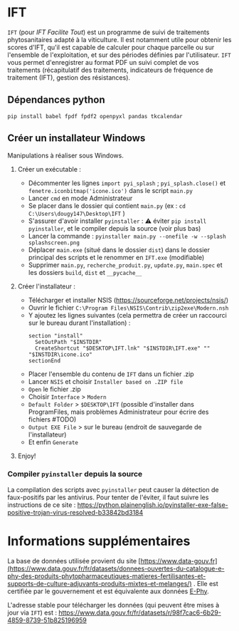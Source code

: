# IFT

`IFT` (pour _*I*FT *F*acilite *T*out_)  est un programme de suivi de traitements phytosanitaires adapté à la viticulture.
Il est notamment utile pour obtenir les scores d'IFT, qu'il est capable de calculer pour chaque parcelle ou sur l'ensemble de l'exploitation, et sur des périodes définies par l'utilisateur.
`IFT` vous permet d'enregistrer au format PDF un suivi complet de vos traitements (récapitulatif des traitements, indicateurs de fréquence de traitement (IFT), gestion des résistances).


## Dépendances python

`pip install babel fpdf fpdf2 openpyxl pandas tkcalendar`


## Créer un installateur Windows

Manipulations à réaliser sous Windows.

1) Créer un exécutable :
    - Décommenter les lignes `import pyi_splash` ; `pyi_splash.close()` et `fenetre.iconbitmap('icone.ico')` dans le script `main.py`
    - Lancer `cmd` en mode Administrateur
    - Se placer dans le dossier qui contient `main.py` (ex : `cd C:\Users\dougy147\Desktop\IFT` )
    - S'assurer d'avoir installer `pyinstaller` : ⚠ éviter `pip install pyinstaller`, et le compiler depuis la source (voir plus bas)
    - Lancer la commande : `pyinstaller main.py --onefile -w --splash splashscreen.png`
    - Déplacer `main.exe` (situé dans le dossier `dist`) dans le dossier principal des scripts et le renommer en `IFT.exe` (modifiable)
    - Supprimer `main.py`, `recherche_produit.py`, `update.py`, `main.spec` et les dossiers `build`, `dist` et `__pycache__`

2) Créer l'installateur :
    - Télécharger et installer NSIS (https://sourceforge.net/projects/nsis/)
    - Ouvrir le fichier `C:\Program Files\NSIS\Contrib\zip2exe\Modern.nsh`
    - Y ajoutez les lignes suivantes (cela permettra de créer un raccourci sur le bureau durant l'installation) :
      ```
      section "install"
      	SetOutPath "$INSTDIR"
      	CreateShortcut "$DESKTOP\IFT.lnk" "$INSTDIR\IFT.exe" "" "$INSTDIR\icone.ico"
      sectionEnd
      ```
    - Placer l'ensemble du contenu de `IFT` dans un fichier .zip
    - Lancer `NSIS` et choisir `Installer based on .ZIP file`
    - `Open` le fichier .zip
    - Choisir `Interface` > `Modern`
    - `Default Folder` > `$DESKTOP\IFT` (possible d'installer dans ProgramFiles, mais problèmes Administrateur pour écrire des fichiers #TODO)
    - `Output EXE File` > sur le bureau (endroit de sauvegarde de l'installateur)
    - Et enfin `Generate`

3) Enjoy!

### Compiler `pyinstaller` depuis la source

La compilation des scripts avec `pyinstaller` peut causer la détection de faux-positifs par les antivirus.
Pour tenter de l'éviter, il faut suivre les instructions de ce site : https://python.plainenglish.io/pyinstaller-exe-false-positive-trojan-virus-resolved-b33842bd3184



# Informations supplémentaires

La base de données utilisée provient du site [https://www.data-gouv.fr](https://www.data.gouv.fr/fr/datasets/donnees-ouvertes-du-catalogue-e-phy-des-produits-phytopharmaceutiques-matieres-fertilisantes-et-supports-de-culture-adjuvants-produits-mixtes-et-melanges/) .
Elle est certifiée par le gouvernement et est équivalente aux données [E-Phy](https://ephy.anses.fr).

L'adresse stable pour télécharger les données (qui peuvent être mises à jour via `IFT`) est :
https://www.data.gouv.fr/fr/datasets/r/98f7cac6-6b29-4859-8739-51b825196959
